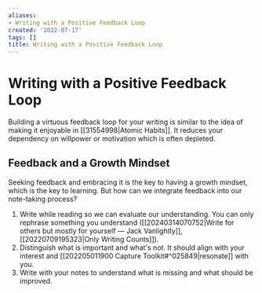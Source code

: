 ```yaml
---
aliases:
- Writing with a Positive Feedback Loop
created: '2022-07-17'
tags: []
title: Writing with a Positive Feedback Loop
---
```


# Writing with a Positive Feedback Loop

Building a virtuous feedback loop for your writing is similar to the idea of making it enjoyable in [[31554998|Atomic Habits]]. It reduces your dependency on willpower or motivation which is often depleted.

## Feedback and a Growth Mindset

Seeking feedback and embracing it is the key to having a growth mindset, which is the key to learning. But how can we integrate feedback into our note-taking process?

1. Write while reading so we can evaluate our understanding. You can only rephrase something you understand ([[20240314070752|Write for others but mostly for yourself — Jack Vanlightly]], [[20220709195323|Only Writing Counts]]).
2. Distinguish what is important and what's not. It should align with your interest and [[202205011900 Capture Toolkit#^025849|resonate]] with you.
3. Write with your notes to understand what is missing and what should be improved.